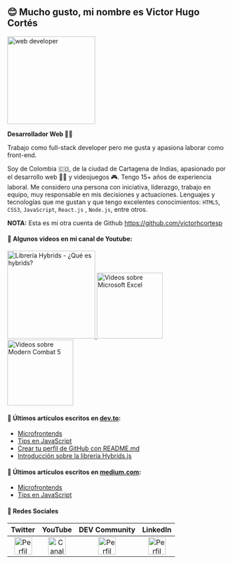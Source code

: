 
## 😊 Mucho gusto, mi nombre es Victor Hugo Cortés 

<img alt="web developer" src="https://drive.google.com/uc?id=1WV8UWDbxzqWGgRVs3-XNfjdSsf3XCwQ6" width="200" />

**Desarrollador Web 👨‍💻**

Trabajo como full-stack developer pero me gusta y apasiona laborar como front-end.

Soy de Colombia 🇨🇴, de la ciudad de Cartagena de Indias, apasionado por el desarrollo web 👨‍💻 y videojuegos 🎮. Tengo 15+ años de experiencia laboral.
Me considero una persona con iniciativa, liderazgo, trabajo en equipo, muy responsable en mis decisiones y actuaciones. 
Lenguajes y tecnologías que me gustan y que tengo excelentes conocimientos: `HTML5`, `CSS3`, `JavaScript`, `React.js` , `Node.js`, entre otros.

**NOTA:** Esta es mi otra cuenta de Github https://github.com/victorhcortesp

#### 🎥 Algunos videos en mi canal de Youtube:
<a href="https://youtu.be/CUQNJi4cB58" target="_blank">
	<img width="200" src="https://corteshvictor.dev/assets/images/hybrids-full-logo.svg" alt="Librería Hybrids - ¿Qué es hybrids?" />
</a>
<a href="https://www.youtube.com/playlist?list=PLtevYMB52z4ZdaI-cg2B2x3kTcUl1bO-x" target="_blank">
	<img width="150" src="https://i.ytimg.com/vi/XfDModFBCSk/hqdefault.jpg?sqp=-oaymwEZCNACELwBSFXyq4qpAwsIARUAAIhCGAFwAQ==&amp;rs=AOn4CLC0Fa5Eo6EJt6CHUZy_1wBrn6f2hA" alt="Videos sobre Microsoft Excel" />
</a>
<a href="https://www.youtube.com/playlist?list=PLtevYMB52z4Y3-uja2_5TRA_enZtRdXde" target="_blank">
	<img width="150" src="https://i.ytimg.com/vi/YqnggwQffrA/hqdefault.jpg?sqp=-oaymwEZCNACELwBSFXyq4qpAwsIARUAAIhCGAFwAQ==&amp;rs=AOn4CLDF0ibg_DEyOB_eQwQPVH-y6uR67w" alt="Videos sobre Modern Combat 5" />
</a>

#### 📝 Últimos artículos escritos en [dev.to](https://dev.to/corteshvictor):
 - [Microfrontends](https://dev.to/corteshvictor/microfrontends-77h)
 - [Tips en JavaScript](https://dev.to/corteshvictor/tips-o-trucos-javascript-16o8)
 - [Crear tu perfil de GitHub con README.md](https://dev.to/corteshvictor/crear-tu-perfil-de-github-con-readme-6fb)
 -  [Introducción sobre la librería Hybrids.js](https://dev.to/corteshvictor/introduccion-sobre-la-libreria-hybridsjs-ld2)

#### 📝 Últimos artículos escritos en [medium.com](https://corteshvictor.medium.com/):
 - [Microfrontends](https://medium.com/condorlabs-engineering/microfrontends-166998af1370)
 -  [Tips en JavaScript](https://medium.com/condorlabs-engineering/tips-en-javascript-b56677f6fe36)

#### 💌 Redes Sociales
| Twitter | YouTube | DEV Community| LinkedIn |
| :---: | :---: | :---:| :---:|
|<a href="https://twitter.com/corteshvictor" target="_blank"><img src="https://corteshvictor.dev/assets/icons/twitter.svg" alt="Perfil de twitter" width="40"></a>|<a href="https://www.youtube.com/victorhugocortesposada" target="_blank"><img src="https://corteshvictor.dev/assets/icons/youtube.svg" alt="Canal youtube" width="40"></a>|<a href="https://dev.to/corteshvictor" target="_blank"><img src="https://media.dev.to/cdn-cgi/image/quality=100/https://dev-to-uploads.s3.amazonaws.com/uploads/logos/resized_logo_UQww2soKuUsjaOGNB38o.png" alt="Perfil de dev.to" width="40"></a>|<a href="https://www.linkedin.com/in/corteshvictor" target="_blank"><img src="https://static-exp1.licdn.com/sc/h/cyb7crlxy6gz8o837q7rx5ni4" alt="Perfil de LinkedIn" width="40"></a>|

<!--
### Skills
<p align="left">
	<img src="https://konpa.github.io/devicon/devicon.git/icons/css3/css3-original-wordmark.svg" alt="css3" width="30" height="30"/> 
	<img src="https://konpa.github.io/devicon/devicon.git/icons/html5/html5-original-wordmark.svg" alt="html5" width="30" height="30"/> 
	<img src="https://konpa.github.io/devicon/devicon.git/icons/javascript/javascript-original.svg" alt="javascript" width="30" height="30"/> 
	<img src="https://konpa.github.io/devicon/devicon.git/icons/react/react-original-wordmark.svg" alt="react" width="30" height="30"/>
	<img src="https://konpa.github.io/devicon/devicon.git/icons/nodejs/nodejs-original-wordmark.svg" alt="nodejs" width="30" height="30"/>
	<img src="https://konpa.github.io/devicon/devicon.git/icons/mongodb/mongodb-original-wordmark.svg" alt="mongodb" width="30" height="30"/>
	<img src="https://konpa.github.io/devicon/devicon.git/icons/mysql/mysql-original-wordmark.svg" alt="mysql" width="30" height="30"/> 
	<img src="https://konpa.github.io/devicon/devicon.git/icons/postgresql/postgresql-original-wordmark.svg" alt="postgresql" width="30" height="30"/> 
	<img src="https://konpa.github.io/devicon/devicon.git/icons/redis/redis-original-wordmark.svg" alt="redis" width="30" height="30"/> 
	<img src="https://konpa.github.io/devicon/devicon.git/icons/sass/sass-original.svg" alt="sass" width="30" height="30"/> 
	<img src="https://konpa.github.io/devicon/devicon.git/icons/dot-net/dot-net-original-wordmark.svg" alt="dotnet" width="30" height="30"/> 
</p>
-->

<!--
**corteshvictor/corteshvictor** is a ✨ _special_ ✨ repository because its `README.md` (this file) appears on your GitHub profile.

Here are some ideas to get you started:

- 🔭 I’m currently working on ...
- 🌱 I’m currently learning ...
- 👯 I’m looking to collaborate on ...
- 🤔 I’m looking for help with ...
- 💬 Ask me about ...
- 📫 How to reach me: ...
- 😄 Pronouns: ...
- ⚡ Fun fact: ...
-->
